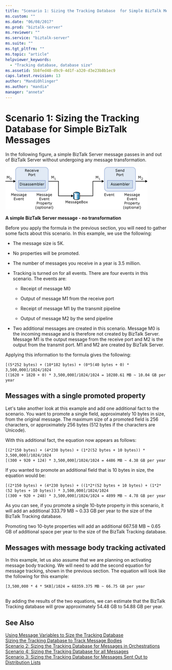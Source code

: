```yaml
---
title: "Scenario 1: Sizing the Tracking Database  for Simple BizTalk Messages | Microsoft Docs"
ms.custom: ""
ms.date: "06/08/2017"
ms.prod: "biztalk-server"
ms.reviewer: ""
ms.service: "biztalk-server"
ms.suite: ""
ms.tgt_pltfrm: ""
ms.topic: "article"
helpviewer_keywords: 
  - "Tracking database, database size"
ms.assetid: 5b8fed48-d9c9-4d1f-a320-d3e23b8b1ec9
caps.latest.revision: 13
author: "MandiOhlinger"
ms.author: "mandia"
manager: "anneta"
---
```

# Scenario 1: Sizing the Tracking Database  for Simple BizTalk Messages
In the following figure, a simple BizTalk Server message passes in and out of BizTalk Server without undergoing any message transformation.  
  
 ![Simple BizTalk Server message &#45; no transformation](../core/media/simple-bts-message.gif "Simple_BTS_Message")  
  
 **A simple BizTalk Server message - no transformation**  
  
 Before you apply the formula in the previous section, you will need to gather some facts about this scenario. In this example, we use the following:  
  
-   The message size is 5K.  
  
-   No properties will be promoted.  
  
-   The number of messages you receive in a year is 3.5 million.  
  
-   Tracking is turned on for all events. There are four events in this scenario. The events are:  
  
    -   Receipt of message M0  
  
    -   Output of message M1 from the receive port  
  
    -   Receipt of message M1 by the transmit pipeline  
  
    -   Output of message M2 by the send pipeline  
  
-   Two additional messages are created in this scenario. Message M0 is the incoming message and is therefore not created by BizTalk Server. Message M1 is the output message from the receive port and M2 is the output from the transmit port. M1 and M2 are created by BizTalk Server.  
  
 Applying this information to the formula gives the following:  
  
```  
[(5*252 bytes) + (10*182 bytes) + (0*5(40 bytes + 0) * 3,500,000]/1024/1024  
[(1620 + 1820 + 0) * 3,500,000]/1024/1024 = 10280.61 MB ~ 10.04 GB per year  
```  
  
## Messages with a single promoted property  
 Let's take another look at this example and add one additional fact to the scenario. You want to promote a single field, approximately 10 bytes in size, from the original message. The maximum size of a promoted field is 256 characters, or approximately 256 bytes (512 bytes if the characters are Unicode).  
  
 With this additional fact, the equation now appears as follows:  
  
```  
[(2*150 bytes) + (4*230 bytes) + (1*2(52 bytes + 10 bytes)) * 3,500,000]/1024/1024  
[(300 + 920 + 124) * 3,500,000]/1024/1024 = 4486 MB ~ 4.38 GB per year  
```  
  
 If you wanted to promote an additional field that is 10 bytes in size, the equation would be:  
  
```  
[(2*150 bytes) + (4*230 bytes) + ((1*2*(52 bytes + 10 bytes) + (1*2*(52 bytes + 10 bytes)) * 3,500,000]/1024/1024  
[(300 + 920 + 248) * 3,500,000]/1024/1024 = 4899 MB ~ 4.78 GB per year  
```  
  
 As you can see, if you promote a single 10-byte property in this scenario, it will add an additional 333.79 MB ~ 0.33 GB per year to the size of the BizTalk Tracking database.  
  
 Promoting two 10-byte properties will add an additional 667.58 MB ~ 0.65 GB of additional space per year to the size of the BizTalk Tracking database.  
  
## Messages with message body tracking activated  
 In this example, let us also assume that we are planning on activating message body tracking. We will need to add the second equation for message tracking, shown in the previous section. The equation will look like the following for this example:  
  
```  
[3,500,000 * 4 * 5KB]/1024 = 68359.375 MB ~ 66.75 GB per year  
  
```  
  
 By adding the results of the two equations, we can estimate that the BizTalk Tracking database will grow approximately 54.48 GB to 54.88 GB per year.  
  
## See Also  
 [Using Message Variables to Size the Tracking Database](../core/using-message-variables-to-size-the-tracking-database.md)   
 [Sizing the Tracking Database to Track Message Bodies](../core/sizing-the-tracking-database-to-track-message-bodies.md)   
 [Scenario 2: Sizing the Tracking Database  for Messages in Orchestrations](../core/scenario-2-sizing-the-tracking-database-for-messages-in-orchestrations.md)   
 [Scenario 4: Sizing the Tracking Database for all Messages](../core/scenario-4-sizing-the-tracking-database-for-all-messages.md)   
 [Scenario 3: Sizing the Tracking Database  for Messages Sent Out to Distribution Lists](../core/scenario-3-size-the-tracking-database-for-messages-sent-to-distribution-lists.md)